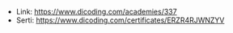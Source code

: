 - Link: https://www.dicoding.com/academies/337
- Serti: https://www.dicoding.com/certificates/ERZR4RJWNZYV
